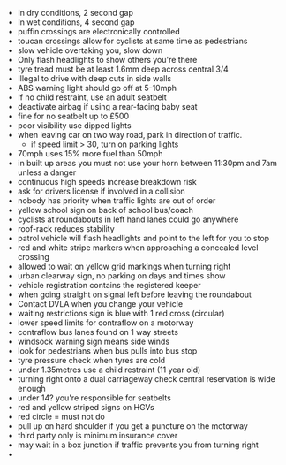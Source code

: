 - In dry conditions, 2 second gap
- In wet conditions, 4 second gap
- puffin crossings are electronically controlled
- toucan crossings allow for cyclists at same time as pedestrians
- slow vehicle overtaking you, slow down
- Only flash headlights to show others you're there
- tyre tread must be at least 1.6mm deep across central 3/4
- Illegal to drive with deep cuts in side walls
- ABS warning light should go off at 5-10mph
- If no child restraint, use an adult seatbelt
- deactivate airbag if using a rear-facing baby seat
- fine for no seatbelt up to £500
- poor visibility use dipped lights
- when leaving car on two way road, park in direction of traffic.
	- if speed limit > 30, turn on parking lights
- 70mph uses 15% more fuel than 50mph
- in built up areas you must not use your horn between 11:30pm and 7am unless a danger
- continuous high speeds increase breakdown risk
- ask for drivers license if involved in a collision
- nobody has priority when traffic lights are out of order
- yellow school sign on back of school bus/coach
- cyclists at roundabouts in left hand lanes could go anywhere
- roof-rack reduces stability
- patrol vehicle will flash headlights and point to the left for you to stop
- red and white stripe markers when approaching a concealed level crossing
- allowed to wait on yellow grid markings when turning right
- urban clearway sign, no parking on days and times show
- vehicle registration contains the registered keeper
- when going straight on signal left before leaving the roundabout
- Contact DVLA when you change your vehicle
- waiting restrictions sign is blue with 1 red cross (circular)
- lower speed limits for contraflow on a motorway
- contraflow bus lanes found on 1 way streets
- windsock warning sign means side winds
- look for pedestrians when bus pulls into bus stop
- tyre pressure check when tyres are cold
- under 1.35metres use a child restraint (11 year old)
- turning right onto a dual carriageway check central reservation is wide enough
- under 14? you're responsible for seatbelts
- red and yellow striped signs on HGVs
- red circle = must not do
- pull up on hard shoulder if you get a puncture on the motorway
- third party only is minimum insurance cover
- may wait in a box junction if traffic prevents you from turning right
- 
